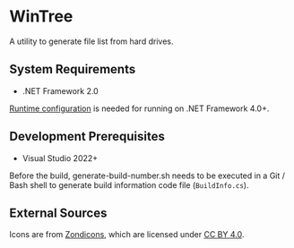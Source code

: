 # WinTree
A utility to generate file list from hard drives.

## System Requirements
* .NET Framework 2.0

[Runtime configuration](https://docs.microsoft.com/en-us/dotnet/framework/migration-guide/how-to-configure-an-app-to-support-net-framework-4-or-4-5) is needed for running on .NET Framework 4.0+.

## Development Prerequisites
* Visual Studio 2022+

Before the build, generate-build-number.sh needs to be executed in a Git / Bash shell to generate build information code file (`BuildInfo.cs`).

## External Sources
Icons are from [Zondicons](https://www.zondicons.com/), which are licensed under [CC BY 4.0](https://creativecommons.org/licenses/by/4.0/).
